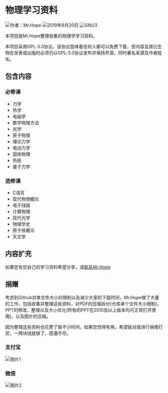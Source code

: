 # 物理学习资料

![作者：Mr.Hope](https://img.shields.io/badge/作者-Mr.Hope-blue.svg) ![2019年8月20日](https://img.shields.io/badge/最后编辑于-2019年8月20日-success.svg) ![GNU3](https://img.shields.io/badge/LICENSE-GNU3-red.svg)

本项目是Mr.Hope整理收集的物理学学习资料。

本项目采用GPL-3.0协议，该协议意味着任何人都可以免费下载，但内容及其衍生物在发表或出版时必须仍以GPL-3.0协议发布并保持开源，同时著名来源及作者姓名。

## 包含内容

### 必修课

- 力学
- 热学
- 电磁学
- 数学物理方法
- 光学
- 原子物理
- 理论力学
- 电动力学
- 固体物理
- 热统
- 量子力学

### 选修课

- C语言
- 现代物理概论
- 电子线路
- 计算物理
- 现代光学
- 物理学史
- 原子核概论
- 天文学

## 内容扩充

如果您有您自己的学习资料希望分享，请[联系Mr.Hope](http://wpa.qq.com/msgrd?v=3&uin=1178522294&site=qq&menu=yes)

## 捐赠

考虑到Github对单文件大小的限制以及减少大家的下载时间，Mr.Hope做了大量的工作，包括收集并整理这些资料，对PDF的压缩拆分(仓库单个文件大小限制)，PPT的修改、整理以及大小优化(所有的PPT在2010及以上版本均可正常打开使用)，以及图片的压缩。

因为整理这些资料也花费了我不少时间，如果您觉得有用，希望能对我进行捐赠打赏，一两块钱就够了，感激不尽。

### 支付宝

![图片1](https://raw.githubusercontent.com/GodofHope/physics/master/donate/Alipay.png)

### 微信

![图片2](https://raw.githubusercontent.com/GodofHope/physics/master/donate/Wechat.png)

